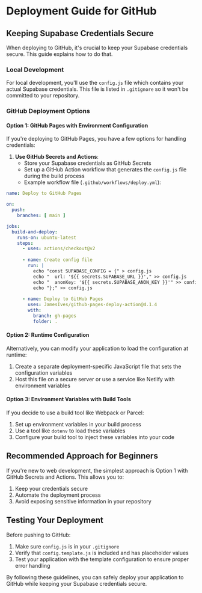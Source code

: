 # Deployment Guide for GitHub

## Keeping Supabase Credentials Secure

When deploying to GitHub, it's crucial to keep your Supabase credentials secure. This guide explains how to do that.

### Local Development

For local development, you'll use the `config.js` file which contains your actual Supabase credentials. This file is listed in `.gitignore` so it won't be committed to your repository.

### GitHub Deployment Options

#### Option 1: GitHub Pages with Environment Configuration

If you're deploying to GitHub Pages, you have a few options for handling credentials:

1. **Use GitHub Secrets and Actions**:
   - Store your Supabase credentials as GitHub Secrets
   - Set up a GitHub Action workflow that generates the `config.js` file during the build process
   - Example workflow file (`.github/workflows/deploy.yml`):

```yaml
name: Deploy to GitHub Pages

on:
  push:
    branches: [ main ]

jobs:
  build-and-deploy:
    runs-on: ubuntu-latest
    steps:
      - uses: actions/checkout@v2
      
      - name: Create config file
        run: |
          echo "const SUPABASE_CONFIG = {" > config.js
          echo "  url: '${{ secrets.SUPABASE_URL }}'," >> config.js
          echo "  anonKey: '${{ secrets.SUPABASE_ANON_KEY }}'" >> config.js
          echo "};" >> config.js
      
      - name: Deploy to GitHub Pages
        uses: JamesIves/github-pages-deploy-action@4.1.4
        with:
          branch: gh-pages
          folder: .
```

#### Option 2: Runtime Configuration

Alternatively, you can modify your application to load the configuration at runtime:

1. Create a separate deployment-specific JavaScript file that sets the configuration variables
2. Host this file on a secure server or use a service like Netlify with environment variables

#### Option 3: Environment Variables with Build Tools

If you decide to use a build tool like Webpack or Parcel:

1. Set up environment variables in your build process
2. Use a tool like `dotenv` to load these variables
3. Configure your build tool to inject these variables into your code

## Recommended Approach for Beginners

If you're new to web development, the simplest approach is Option 1 with GitHub Secrets and Actions. This allows you to:

1. Keep your credentials secure
2. Automate the deployment process
3. Avoid exposing sensitive information in your repository

## Testing Your Deployment

Before pushing to GitHub:

1. Make sure `config.js` is in your `.gitignore`
2. Verify that `config.template.js` is included and has placeholder values
3. Test your application with the template configuration to ensure proper error handling

By following these guidelines, you can safely deploy your application to GitHub while keeping your Supabase credentials secure.